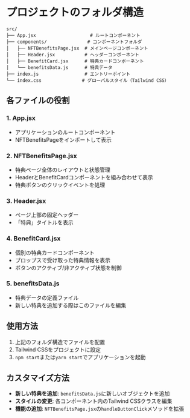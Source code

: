 # プロジェクトのフォルダ構造

```
src/
├── App.jsx                    # ルートコンポーネント
├── components/               # コンポーネントフォルダ
│   ├── NFTBenefitsPage.jsx  # メインページコンポーネント
│   ├── Header.jsx           # ヘッダーコンポーネント
│   ├── BenefitCard.jsx      # 特典カードコンポーネント
│   └── benefitsData.js      # 特典データ
├── index.js                 # エントリーポイント
└── index.css               # グローバルスタイル（Tailwind CSS）
```

## 各ファイルの役割

### 1. **App.jsx**
- アプリケーションのルートコンポーネント
- NFTBenefitsPageをインポートして表示

### 2. **NFTBenefitsPage.jsx**
- 特典ページ全体のレイアウトと状態管理
- HeaderとBenefitCardコンポーネントを組み合わせて表示
- 特典ボタンのクリックイベントを処理

### 3. **Header.jsx**
- ページ上部の固定ヘッダー
- 「特典」タイトルを表示

### 4. **BenefitCard.jsx**
- 個別の特典カードコンポーネント
- プロップスで受け取った特典情報を表示
- ボタンのアクティブ/非アクティブ状態を制御

### 5. **benefitsData.js**
- 特典データの定義ファイル
- 新しい特典を追加する際はこのファイルを編集

## 使用方法

1. 上記のフォルダ構造でファイルを配置
2. Tailwind CSSをプロジェクトに設定
3. `npm start`または`yarn start`でアプリケーションを起動

## カスタマイズ方法

- **新しい特典を追加**: `benefitsData.js`に新しいオブジェクトを追加
- **スタイルの変更**: 各コンポーネント内のTailwind CSSクラスを編集
- **機能の追加**: `NFTBenefitsPage.jsx`の`handleButtonClick`メソッドを拡張